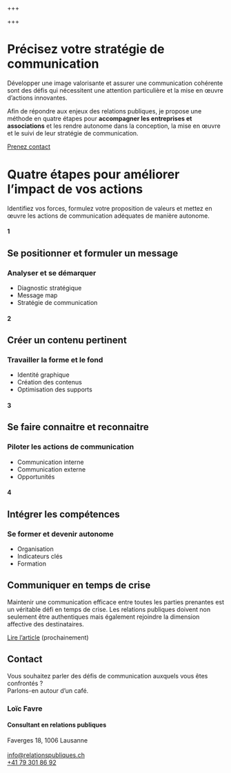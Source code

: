 +++

+++
# Précisez votre stratégie de communication

Développer une image valorisante et assurer une communication cohérente sont des défis qui nécessitent une attention particulière et la mise en œuvre d’actions innovantes.

Afin de répondre aux enjeux des relations publiques, je propose une méthode en quatre étapes pour **accompagner les entreprises et associations** et les rendre autonome dans la conception, la mise en œuvre et le suivi de leur stratégie de communication.

[Prenez contact](mailto:info@relationspubliques.ch)

# Quatre étapes pour améliorer l’impact de vos actions

Identifiez vos forces, formulez votre proposition de valeurs et mettez en œuvre les actions de communication adéquates de manière autonome.

<div class="container-full">
<div class="boxes">
<div class="box">

#### 1

## Se positionner et formuler un message

### Analyser et se démarquer

* Diagnostic stratégique
* Message map
* Stratégie de communication

</div>
<div class="box">

#### 2

## Créer un contenu pertinent

### Travailler la forme et le fond

* Identité graphique
* Création des contenus
* Optimisation des supports

</div>
<div class="box">

#### 3

## Se faire connaitre et reconnaitre

### Piloter les actions de communication

* Communication interne
* Communication externe
* Opportunités

</div>
<div class="box">

#### 4

## Intégrer les compétences

### Se former et devenir autonome

* Organisation
* Indicateurs clés
* Formation

</div>
</div>
</div>

<div class="article">

## Communiquer en temps de crise

Maintenir une communication efficace entre toutes les parties prenantes est un véritable défi en temps de crise. Les relations publiques doivent non seulement être authentiques mais également rejoindre la dimension affective des destinataires.

[Lire l’article](#) (prochainement)

</div>

<footer class="container-full">
<div class="container">

## Contact

Vous souhaitez parler des défis de communication auxquels vous êtes confrontés ? <br/>Parlons-en autour d’un café.

### Loïc Favre

#### **Consultant en relations publiques**

Faverges 18, 1006 Lausanne <br/>   
[info@relationspubliques.ch](mailto:info@relationspubliques.ch)<br/> [+41 79 301 86 92](tel:0793018692)<br/> <br/> <br/>

</div>
</footer>